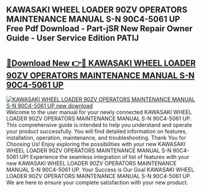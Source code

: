 ## KAWASAKI WHEEL LOADER 90ZV OPERATORS MAINTENANCE MANUAL S-N 90C4-5061 UP Free Pdf Download - Part-jSR New Repair Owner Guide - User Service Edition PATIJ

# <h2><a href="http://bc91223.oget.top/?id=KAWASAKI+WHEEL+LOADER+90ZV+OPERATORS+MAINTENANCE+MANUAL+S-N+90C4-5061+UP">🔗Download New 👉🔴 KAWASAKI WHEEL LOADER 90ZV OPERATORS MAINTENANCE MANUAL S-N 90C4-5061 UP</a></h2>

[![KAWASAKI WHEEL LOADER 90ZV OPERATORS MAINTENANCE MANUAL S-N 90C4-5061 UP new download](https://i.imgur.com/5g1atiW.png)](http://bc91223.oget.top/?id=KAWASAKI+WHEEL+LOADER+90ZV+OPERATORS+MAINTENANCE+MANUAL+S-N+90C4-5061+UP)
Welcome to the user manual for your newly connected KAWASAKI WHEEL LOADER 90ZV OPERATORS MAINTENANCE MANUAL S-N 90C4-5061 UP. This comprehensive guide is intended to help you understand and operate your product successfully. You will find detailed information on features, installation, operation, maintenance, and troubleshooting. Thank You for Choosing Us! Enjoy exploring the possibilities with your new KAWASAKI WHEEL LOADER 90ZV OPERATORS MAINTENANCE MANUAL S-N 90C4-5061 UP! Experience the seamless integration of list of features with your new KAWASAKI WHEEL LOADER 90ZV OPERATORS MAINTENANCE MANUAL S-N 90C4-5061 UP. Your Success is Our Goal KAWASAKI WHEEL LOADER 90ZV OPERATORS MAINTENANCE MANUAL S-N 90C4-5061 UP. We are here to ensure your complete satisfaction with your new product.
